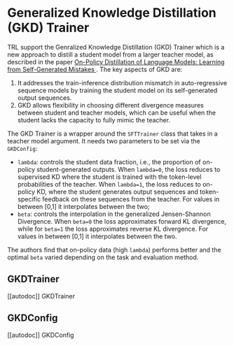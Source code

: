 # Generalized Knowledge Distillation (GKD) Trainer

TRL support the Genralized Knowledge Distillation (GKD) Trainer which is a new approach to distill a student model from a larger teacher model, as described in the paper [On-Policy Distillation of Language Models: Learning from Self-Generated Mistakes
](https://arxiv.org/abs/2306.13649).  The key aspects of GKD are:
1. It addresses the train-inference distribution mismatch in auto-regressive sequence models by training the student model on its self-generated output sequences.
2. GKD allows flexibility in choosing different divergence measures between student and teacher models, which can be useful when the student lacks the capacity to fully mimic the teacher.

The GKD Trainer is a wrapper around the `SFTTrainer` class that takes in a teacher model argument. It needs two parameters to be set via the `GKDConfig`:
* `lambda`:  controls the student data fraction, i.e., the proportion of on-policy student-generated outputs. When `lambda=0`, the loss reduces to supervised KD where the student is trained with the token-level probabilities of the teacher. When `lambda=1`, the loss reduces to on-policy KD, where the student generates output sequences and token-specific feedback on these sequences from the teacher. For values in between [0,1] it interpolates between the two;
* `beta`: controls the interpolation in the generalized Jensen-Shannon Divergence.  When `beta=0` the loss approximates forward KL divergence, while for `beta=1` the loss approximates reverse KL divergence. For values in between [0,1] it interpolates between the two.

The authors find that on-policy data (high `lambda`) performs better and the optimal `beta` varied depending on the task and evaluation method.

## GKDTrainer

[[autodoc]] GKDTrainer

## GKDConfig

[[autodoc]] GKDConfig
